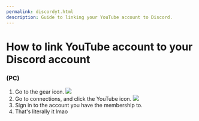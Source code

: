 ```yaml
---
permalink: discordyt.html
description: Guide to linking your YouTube account to Discord.
---
```


# How to link YouTube account to your Discord account

### (PC)
1. Go to the gear icon.
![](https://i.imgur.com/74Tb6UN.jpg)
2. Go to connections, and click the YouTube icon.
![](https://i.imgur.com/F5U2hut.jpg)
3. Sign in to the account you have the membership to.
4. That's literally it lmao
